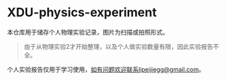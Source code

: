 # XDU-physics-experiment

本仓库用于储存个人物理实验记录，图片为扫描或拍照形式。

>   由于从物理实验2才开始整理，以及个人做实验数量有限，因此实验报告不全。

个人实验报告仅用于学习使用，如有问题欢迎联系lipeijiegg@gmail.com。